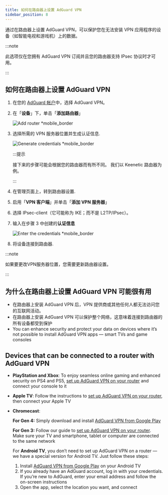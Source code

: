 ```yaml
---
title: 如何在路由器上设置 AdGuard VPN
sidebar_position: 8
---
```


通过在路由器上设置 AdGuard VPN，可以保护您在无法安装 VPN 应用程序的设备（如智能电视和游戏机）上的数据。

:::note

此选项仅在您拥有 AdGuard VPN 订阅并且您的路由器支持 IPsec 协议时才可用。

:::

## 如何在路由器上设置 AdGuard VPN

1. 在您的 [AdGuard 帐户](https://auth.adguard.com/login.html)中，选择 AdGuard VPN。

2. 在「**设备**」下，单击「**添加路由器**」

   ![Add router \*mobile\_border](https://cdn.adguardvpn.com/content/kb/vpn/general/2_year.jpg)

3. 选择所需的 VPN 服务器位置并生成认证信息.

   ![Generate credentials \*mobile\_border](https://cdn.adguardvpn.com/content/kb/vpn/general/configure_router.png)

   :::提示

   接下来的步骤可能会根据您的路由器而有所不同。 我们以 Keenetic 路由器为例。

   :::

4. 在管理页面上，转到路由器设置.

5. 启用「**VPN 客户端**」并单击「**添加 VPN 服务器**」

6. 选择 IPsec-client（它可能称为 IKE；而不是 L2TP/IPsec）。

7. 输入在步骤 3 中创建的**认证信息**

   ![Enter the credentials \*mobile\_border](https://cdn.adguardvpn.com/content/kb/vpn/general/vpn_connection.jpg)

8. 将设备连接到路由器.

:::note

如果要更改VPN服务器位置，您需要更新路由器设置。

:::

## 为什么在路由器上设置 AdGuard VPN 可能很有用

- 在路由器上安装 AdGuard VPN 后，VPN 提供商或其他任何人都无法访问您的互联网活动。
- 在路由器上安装 AdGuard VPN 可以保护整个网络，这意味着连接到路由器的所有设备都受到保护
- You can enhance security and protect your data on devices where it’s not possible to install AdGuard VPN apps — smart TVs and game consoles

## Devices that can be connected to a router with AdGuard VPN

- **PlayStation and Xbox**: To enjoy seamless online gaming and enhanced security on PS4 and PS5, [set up AdGuard VPN on your router](#how-to-set-up-adguard-vpn-on-your-router) and connect your console to it

- **Apple TV**: Follow the instructions to [set up AdGuard VPN on your router](#how-to-set-up-adguard-vpn-on-your-router), then connect your Apple TV

- **Chromecast**:

  **For Gen 4:** Simply download and install [AdGuard VPN from Google Play](https://play.google.com/store/apps/details?id=com.adguard.vpn)

  **For Gen 3:** Follow our guide to [set up AdGuard VPN on your router](#how-to-set-up-adguard-vpn-on-your-router). Make sure your TV and smartphone, tablet or computer are connected to the same network

  For **Android TV**, you don’t need to set up AdGuard VPN on a router — we have a special version for Android TV. Just follow these steps:

  1. Install [AdGuard VPN from Google Play](https://play.google.com/store/apps/details?id=com.adguard.vpn) on your Android TV
  2. If you already have an AdGuard account, log in with your credentials. If you’re new to AdGuard, enter your email address and follow the on-screen instructions
  3. Open the app, select the location you want, and connect
